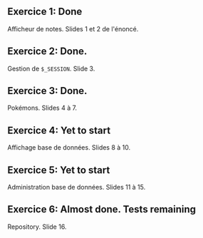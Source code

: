 ## Exercice 1: Done
Afficheur de notes. Slides 1 et 2 de l'énoncé.

## Exercice 2: Done.
Gestion de `$_SESSION`. Slide 3.

## Exercice 3: Done.
Pokémons. Slides 4 à 7.

## Exercice 4: Yet to start
Affichage base de données. Slides 8 à 10.

## Exercice 5: Yet to start
Administration base de données. Slides 11 à 15.

## Exercice 6: Almost done. Tests remaining
Repository. Slide 16.
